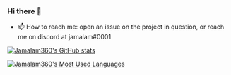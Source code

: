 ### Hi there 👋

- 📫 How to reach me: open an issue on the project in question, or reach me on discord at jamalam#0001

[![Jamalam360's GitHub stats](https://github-readme-stats.vercel.app/api?username=Jamalam360&count_private=true&theme=dark)](https://github.com/anuraghazra/github-readme-stats)

[![Jamalam360's Most Used Languages](https://github-readme-stats.vercel.app/api/top-langs/?username=Jamalam360&theme=dark)](https://github.com/anuraghazra/github-readme-stats)
